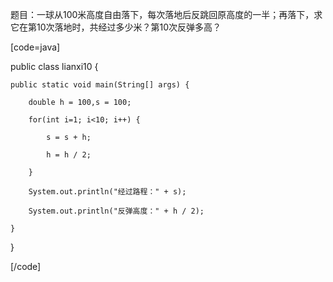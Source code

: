 题目：一球从100米高度自由落下，每次落地后反跳回原高度的一半；再落下，求它在第10次落地时，共经过多少米？第10次反弹多高？ 
[code=java]
public class lianxi10 {
	public static void main(String[] args) {
		double h = 100,s = 100;
		for(int i=1; i<10; i++) {
			s = s + h;
			h = h / 2;
		}
		System.out.println("经过路程：" + s);
		System.out.println("反弹高度：" + h / 2);
	}
} 
[/code]